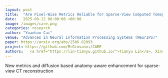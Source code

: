 ```yaml
---
layout: post
title:  "Are Pixel-Wise Metrics Reliable for Sparse-View Computed Tomography Reconstruction?"
date:   2025-09-12 08:00:00 +00:00
image: /images/care.png
categories: research
author: "Yuanhao Cai"
venue: "Advances in Neural Information Processing Systems (NeurIPS)"
paper: https://arxiv.org/abs/2506.02093
project: https://github.com/MrGiovanni/CARE
authors:   <a href="https://lin-tianyu.github.io/">Tianyu Lin</a>, Xinran Li, Chuntung Zhuang,  <a href="https://scholar.google.com/citations?user=4Q5gs2MAAAAJ&hl=en">Qi Chen</a>, <strong>Yuanhao Cai</strong>, <a href="https://scholar.google.com/citations?user=OvpsAYgAAAAJ&hl=en&oi=ao">Kai Ding</a>, <a href="https://www.cs.jhu.edu/~ayuille/">Alan Yuille</a>, <a href="https://www.zongweiz.com/">Zongwei Zhou</a>
---
```

New metrics and diffusion based anatomy-aware enhancement for sparse-view CT reconstruction